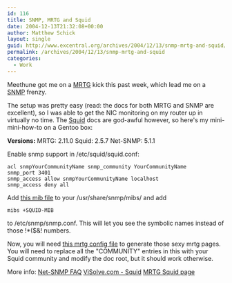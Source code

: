 ```yaml
---
id: 116
title: SNMP, MRTG and Squid
date: 2004-12-13T21:32:08+00:00
author: Matthew Schick
layout: single
guid: http://www.excentral.org/archives/2004/12/13/snmp-mrtg-and-squid/
permalink: /archives/2004/12/13/snmp-mrtg-and-squid
categories:
  - Work
---
```

Meethune got me on a <a
href="http://people.ee.ethz.ch/~oetiker/webtools/mrtg/">MRTG</a> kick this past
week, which lead me on a <a href="http://net-snmp.sourceforge.net">SNMP</a>
frenzy. 

The setup was pretty easy (read: the docs for both MRTG and SNMP are excellent),
so I was able to get the NIC monitoring on my router up in virtually no time.
The <a href="http://www.squid-cache.org">Squid</a> docs are god-awful however,
so here's my mini-mini-how-to on a Gentoo box:

<strong>Versions:</strong> MRTG: 2.11.0 Squid: 2.5.7 Net-SNMP: 5.1.1

Enable snmp support in /etc/squid/squid.conf:
```
acl snmpYourCommunityName snmp_community YourCommunityName
snmp_port 3401
snmp_access allow snmpYourCommunityName localhost
snmp_access deny all
```

Add <a href="http://www.excentral.org/confs/SQUID-MIB.txt">this mib file</a> to
your /usr/share/snmp/mibs/ and add

`mibs +SQUID-MIB`

to /etc/snmp/snmp.conf.  This will let you see the symbolic names instead of
those !*($&! numbers.

Now, you will need <a href="http://www.excentral.org/confs/squid.cfg">this mrtg
config file</a> to generate those sexy mrtg pages.  You will need to replace all
the "COMMUNITY" entries in this with your Squid community and modify the doc
root, but it should work otherwise.

More info: <a href="http://net-snmp.sourceforge.net/FAQ.html">Net-SNMP FAQ</a>
<a href="http://squid.visolve.com/squid/monitoringsquid.htm">ViSolve.com -
Squid</a> <a
href="http://people.ee.ethz.ch/~oetiker/webtools/mrtg/mrtg-squid.html">MRTG
Squid page</a>
